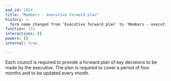 ```yaml
---
esd_id: 1024
title: "Members - executive forward plan"
history: >-
  Term name changed from 'Executive forward plan' to 'Members - executive forward plan' in version 3.00.  Scope notes added in version 3.01.
function: 115
interactions: []
powers: []
internal: true

---
```


Each council is required to provide a forward plan of key decisions to be made by the executive.  The plan is required to cover a period of four months and to be updated every month.

